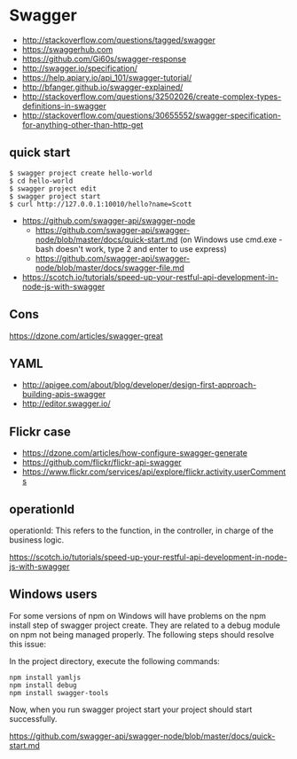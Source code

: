 # Swagger

- http://stackoverflow.com/questions/tagged/swagger
- https://swaggerhub.com
- https://github.com/Gi60s/swagger-response
- http://swagger.io/specification/
- https://help.apiary.io/api_101/swagger-tutorial/
- http://bfanger.github.io/swagger-explained/
- http://stackoverflow.com/questions/32502026/create-complex-types-definitions-in-swagger
- http://stackoverflow.com/questions/30655552/swagger-specification-for-anything-other-than-http-get

## quick start

```
$ swagger project create hello-world
$ cd hello-world
$ swagger project edit
$ swagger project start
$ curl http://127.0.0.1:10010/hello?name=Scott
```

- https://github.com/swagger-api/swagger-node
  - https://github.com/swagger-api/swagger-node/blob/master/docs/quick-start.md (on Windows use cmd.exe - bash doesn't work, type 2 and enter to use express)
  - https://github.com/swagger-api/swagger-node/blob/master/docs/swagger-file.md
- https://scotch.io/tutorials/speed-up-your-restful-api-development-in-node-js-with-swagger

## Cons

https://dzone.com/articles/swagger-great

## YAML

- http://apigee.com/about/blog/developer/design-first-approach-building-apis-swagger
- http://editor.swagger.io/

## Flickr case

- https://dzone.com/articles/how-configure-swagger-generate
- https://github.com/flickr/flickr-api-swagger
- https://www.flickr.com/services/api/explore/flickr.activity.userComments

## operationId

operationId: This refers to the function, in the controller, in charge of the business logic.

https://scotch.io/tutorials/speed-up-your-restful-api-development-in-node-js-with-swagger

## Windows users

For some versions of npm on Windows will have problems on the npm install step of swagger project create. They are related to a debug module on npm not being managed properly. The following steps should resolve this issue:

In the project directory, execute the following commands:

```
npm install yamljs
npm install debug
npm install swagger-tools
```

Now, when you run swagger project start your project should start successfully.

https://github.com/swagger-api/swagger-node/blob/master/docs/quick-start.md
